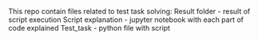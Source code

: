 This repo contain files related to test task solving:
Result folder  - result of script execution 
Script explanation - jupyter notebook with each part of code explained
Test_task - python file with script 

